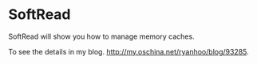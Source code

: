 SoftRead
========

SoftRead will show you how to manage memory caches.

To see the details in my blog. http://my.oschina.net/ryanhoo/blog/93285.

